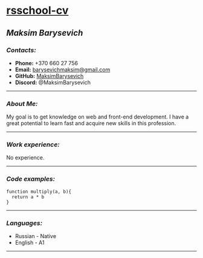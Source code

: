 # [rsschool-cv](https://MaksimBarysevich.github.io/rsschool-cv/cv)

## **_Maksim Barysevich_**

### **_Contacts:_**

- **Phone:** +370 660 27 756
- **Email:** barysevichmaksim@gmail.com
- **GitHub:** [MaksimBarysevich](https://github.com/MaksimBarysevich)
- **Discord:** @MaksimBarysevich

---

### **_About Me:_**

My goal is to get knowledge on web and front-end development. I have a great potential to learn fast and acquire new skills in this profession.

---

### **_Work experience:_**

No experience.

---

### **_Code examples:_**

```
function multiply(a, b){
  return a * b
}
```

---

### **_Languages:_**

- Russian - Native
- English - A1

---
